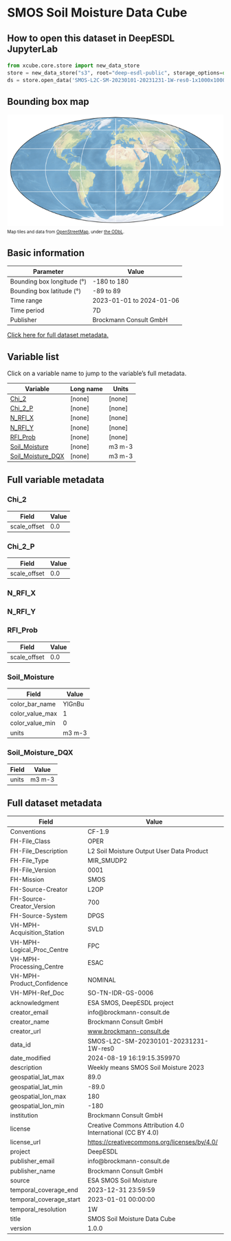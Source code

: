 # SMOS Soil Moisture Data Cube

## How to open this dataset in DeepESDL JupyterLab
```python
from xcube.core.store import new_data_store
store = new_data_store("s3", root="deep-esdl-public", storage_options=dict(anon=True))
ds = store.open_data('SMOS-L2C-SM-20230101-20231231-1W-res0-1x1000x1000.levels')
```

## Bounding box map

![Bounding box map](SMOS-L2C-SM-20230101-20231231-1W-res0-1x1000x1000-levels.png)<br>
<span style="font-size: x-small">Map tiles and data from <a href="http://openstreetmap.org">OpenStreetMap</a>, under <a href="http://www.openstreetmap.org/copyright">the ODbL</a>.</span>

## Basic information

| Parameter | Value                    |
| ---- |--------------------------|
| Bounding box longitude (°) | -180 to 180              |
| Bounding box latitude (°) | -89 to 89                |
| Time range | 2023-01-01 to 2024-01-06 |
| Time period | 7D                       |
| Publisher | Brockmann Consult GmbH   |

[Click here for full dataset metadata.](#full-metadata)

## Variable list

Click on a variable name to jump to the variable’s full metadata.

| Variable | Long name | Units |
| ---- | ---- | ---- |
| [Chi\_2](#Chi\_2) | \[none\] | \[none\] |
| [Chi\_2\_P](#Chi\_2\_P) | \[none\] | \[none\] |
| [N\_RFI\_X](#N\_RFI\_X) | \[none\] | \[none\] |
| [N\_RFI\_Y](#N\_RFI\_Y) | \[none\] | \[none\] |
| [RFI\_Prob](#RFI\_Prob) | \[none\] | \[none\] |
| [Soil\_Moisture](#Soil\_Moisture) | \[none\] | m3 m\-3 |
| [Soil\_Moisture\_DQX](#Soil\_Moisture\_DQX) | \[none\] | m3 m\-3 |

## Full variable metadata

### <a name="Chi_2"></a>Chi_2

| Field | Value |
| ---- | ---- |
| scale\_offset | 0\.0 |

### <a name="Chi_2_P"></a>Chi_2_P

| Field | Value |
| ---- | ---- |
| scale\_offset | 0\.0 |

### <a name="N_RFI_X"></a>N_RFI_X

### <a name="N_RFI_Y"></a>N_RFI_Y

### <a name="RFI_Prob"></a>RFI_Prob

| Field | Value |
| ---- | ---- |
| scale\_offset | 0\.0 |

### <a name="Soil_Moisture"></a>Soil_Moisture

| Field | Value |
| ---- | ---- |
| color\_bar\_name | YlGnBu |
| color\_value\_max | 1 |
| color\_value\_min | 0 |
| units | m3 m\-3 |

### <a name="Soil_Moisture_DQX"></a>Soil_Moisture_DQX

| Field | Value |
| ---- | ---- |
| units | m3 m\-3 |

## <a name="full-metadata"></a>Full dataset metadata

| Field | Value |
| ---- | ---- |
| Conventions | CF\-1\.9 |
| FH\-File\_Class | OPER |
| FH\-File\_Description | L2 Soil Moisture Output User Data Product |
| FH\-File\_Type | MIR\_SMUDP2 |
| FH\-File\_Version | 0001 |
| FH\-Mission | SMOS |
| FH\-Source\-Creator | L2OP |
| FH\-Source\-Creator\_Version | 700 |
| FH\-Source\-System | DPGS |
| VH\-MPH\-Acquisition\_Station | SVLD |
| VH\-MPH\-Logical\_Proc\_Centre | FPC |
| VH\-MPH\-Processing\_Centre | ESAC |
| VH\-MPH\-Product\_Confidence | NOMINAL |
| VH\-MPH\-Ref\_Doc | SO\-TN\-IDR\-GS\-0006 |
| acknowledgment | ESA SMOS, DeepESDL project |
| creator\_email | info@brockmann\-consult\.de |
| creator\_name | Brockmann Consult GmbH |
| creator\_url | [www\.brockmann\-consult\.de](http://www.brockmann-consult.de) |
| data\_id | SMOS\-L2C\-SM\-20230101\-20231231\-1W\-res0 |
| date\_modified | 2024\-08\-19 16:19:15\.359970 |
| description | Weekly means SMOS Soil Moisture 2023 |
| geospatial\_lat\_max | 89\.0 |
| geospatial\_lat\_min | \-89\.0 |
| geospatial\_lon\_max | 180 |
| geospatial\_lon\_min | \-180 |
| institution | Brockmann Consult GmbH |
| license | Creative Commons Attribution 4\.0 International \(CC BY 4\.0\) |
| license\_url | [https://creativecommons\.org/licenses/by/4\.0/](https://creativecommons.org/licenses/by/4.0/) |
| project | DeepESDL |
| publisher\_email | info@brockmann\-consult\.de |
| publisher\_name | Brockmann Consult GmbH |
| source | ESA SMOS Soil Moisture |
| temporal\_coverage\_end | 2023\-12\-31 23:59:59 |
| temporal\_coverage\_start | 2023\-01\-01 00:00:00 |
| temporal\_resolution | 1W |
| title | SMOS Soil Moisture Data Cube |
| version | 1\.0\.0 |

